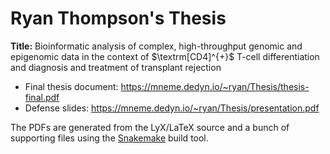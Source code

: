 # Ryan Thompson's Thesis

**Title:** Bioinformatic analysis of complex, high-throughput genomic and epigenomic data in the context of $\textrm[CD4]^{+}$ T-cell differentiation and diagnosis and treatment of transplant rejection

* Final thesis document: https://mneme.dedyn.io/~ryan/Thesis/thesis-final.pdf
* Defense slides: https://mneme.dedyn.io/~ryan/Thesis/presentation.pdf

The PDFs are generated from the LyX/LaTeX source and a bunch of
supporting files using the
[Snakemake](https://snakemake.readthedocs.io/en/stable/) build tool.
